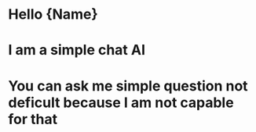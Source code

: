 # Hello {Name} 
# I am a simple chat AI 
# You can ask me simple question not deficult because I am not capable for that 

